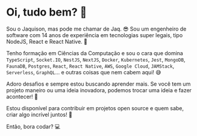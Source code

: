 # Oi, tudo bem? 👋

Sou o Jaquison, mas pode me chamar de Jaq. 😎 Sou um engenheiro de software com 14 anos de experiência em tecnologias super legais, tipo NodeJS, React e React Native. 🚀

Tenho formação em Ciências da Computação e sou o cara que domina `TypeScript`, `Socket.IO`, `NestJS`, `NextJS`, `Docker`, `Kubernetes`, `Jest`, `MongoDB`, `FaunaDB`, `Postgres`, `React`, `React Native`, `AWS`, `Google Cloud`, `JAMStack`, `Serverless`, `GraphQL`... e outras coisas que nem cabem aqui! 😅

Adoro desafios e sempre estou buscando aprender mais. Se você tem um projeto maneiro ou uma ideia inovadora, podemos trocar uma ideia e fazer acontecer! 🤝

Estou disponível para contribuir em projetos open source e quem sabe, criar algo incrível juntos! 🤩

Então, bora codar? 💻
